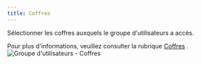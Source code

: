 ```yaml
---
title: Coffres
---
```

Sélectionner les coffres auxquels le groupe d&apos;utilisateurs a accès.  

Pour plus d&apos;informations, veuillez consulter la rubrique [Coffres](WebInterface_Vaults) .  
![Groupe d'utilisateurs - Coffres](/img/fr/server/ServerOp8030.png) 
